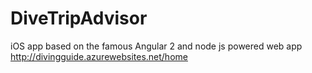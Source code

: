 # DiveTripAdvisor
iOS app based on the famous Angular 2 and node js powered web app
http://divingguide.azurewebsites.net/home
